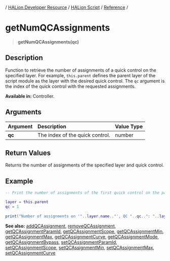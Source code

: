 / [HALion Developer Resource](../..//HALion-Developer-Resource.md) / [HALion Script](./HALion-Script.md) / [Reference](./Reference.md) /

# getNumQCAssignments

>**getNumQCAssignments(qc)**

## Description

Function to retrieve the number of assignments of a quick control on the specified layer. For example, ``this.parent`` defines the parent layer of the script module as the layer with the desired quick control. The ``qc`` argument is the index of the quick control with the requested assignments.

**Available in:** Controller.

## Arguments

|Argument|Description|Value Type|
|:-|:-|:-|
|**qc**|The index of the quick control.|number|

## Return Values

Returns the number of assignments of the specified layer and quick control.

## Example

```lua
-- Print the number of assignments of the first quick control on the parent layer.

layer = this.parent
qc = 1
 
print("Number of assignments on '"..layer.name.."', QC "..qc..": "..layer:getNumQCAssignments(qc)..".")
```

**See also:** [addQCAssignment](./addQCAssignment.md), [removeQCAssignment](./removeQCAssignment.md), [getQCAssignmentParamId](./getQCAssignmentParamId.md), [getQCAssignmentScope](./getQCAssignmentScope.md), [getQCAssignmentMin](./getQCAssignmentMin.md), [getQCAssignmentMax](./getQCAssignmentMax.md), [getQCAssignmentCurve](./getQCAssignmentCurve.md), [getQCAssignmentMode](./getQCAssignmentMode.md), [getQCAssignmentBypass](./getQCAssignmentBypass.md), [setQCAssignmentParamId](./setQCAssignmentParamId.md), [setQCAssignmentScope](./setQCAssignmentScope.md), [setQCAssignmentMin](./setQCAssignmentMin.md), [setQCAssignmentMax](./setQCAssignmentMax.md), [setQCAssignmentCurve](./setQCAssignmentCurve.md)